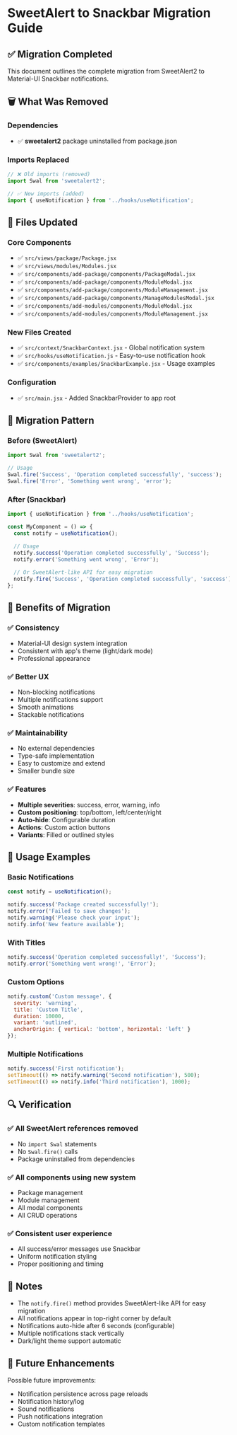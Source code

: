 # SweetAlert to Snackbar Migration Guide

## ✅ Migration Completed

This document outlines the complete migration from SweetAlert2 to Material-UI Snackbar notifications.

## 🗑️ What Was Removed

### Dependencies
- ✅ **sweetalert2** package uninstalled from package.json

### Imports Replaced
```javascript
// ❌ Old imports (removed)
import Swal from 'sweetalert2';

// ✅ New imports (added)
import { useNotification } from '../hooks/useNotification';
```

## 🔄 Files Updated

### Core Components
- ✅ `src/views/package/Package.jsx`
- ✅ `src/views/modules/Modules.jsx`
- ✅ `src/components/add-package/components/PackageModal.jsx`
- ✅ `src/components/add-package/components/ModuleModal.jsx`
- ✅ `src/components/add-package/components/ModuleManagement.jsx`
- ✅ `src/components/add-package/components/ManageModulesModal.jsx`
- ✅ `src/components/add-modules/components/ModuleModal.jsx`
- ✅ `src/components/add-modules/components/ModuleManagement.jsx`

### New Files Created
- ✅ `src/context/SnackbarContext.jsx` - Global notification system
- ✅ `src/hooks/useNotification.js` - Easy-to-use notification hook
- ✅ `src/components/examples/SnackbarExample.jsx` - Usage examples

### Configuration
- ✅ `src/main.jsx` - Added SnackbarProvider to app root

## 🎯 Migration Pattern

### Before (SweetAlert)
```javascript
import Swal from 'sweetalert2';

// Usage
Swal.fire('Success', 'Operation completed successfully', 'success');
Swal.fire('Error', 'Something went wrong', 'error');
```

### After (Snackbar)
```javascript
import { useNotification } from '../hooks/useNotification';

const MyComponent = () => {
  const notify = useNotification();

  // Usage
  notify.success('Operation completed successfully', 'Success');
  notify.error('Something went wrong', 'Error');
  
  // Or SweetAlert-like API for easy migration
  notify.fire('Success', 'Operation completed successfully', 'success');
};
```

## 🎨 Benefits of Migration

### ✅ Consistency
- Material-UI design system integration
- Consistent with app's theme (light/dark mode)
- Professional appearance

### ✅ Better UX
- Non-blocking notifications
- Multiple notifications support
- Smooth animations
- Stackable notifications

### ✅ Maintainability
- No external dependencies
- Type-safe implementation
- Easy to customize and extend
- Smaller bundle size

### ✅ Features
- **Multiple severities**: success, error, warning, info
- **Custom positioning**: top/bottom, left/center/right
- **Auto-hide**: Configurable duration
- **Actions**: Custom action buttons
- **Variants**: Filled or outlined styles

## 🚀 Usage Examples

### Basic Notifications
```javascript
const notify = useNotification();

notify.success('Package created successfully!');
notify.error('Failed to save changes');
notify.warning('Please check your input');
notify.info('New feature available');
```

### With Titles
```javascript
notify.success('Operation completed successfully!', 'Success');
notify.error('Something went wrong!', 'Error');
```

### Custom Options
```javascript
notify.custom('Custom message', {
  severity: 'warning',
  title: 'Custom Title',
  duration: 10000,
  variant: 'outlined',
  anchorOrigin: { vertical: 'bottom', horizontal: 'left' }
});
```

### Multiple Notifications
```javascript
notify.success('First notification');
setTimeout(() => notify.warning('Second notification'), 500);
setTimeout(() => notify.info('Third notification'), 1000);
```

## 🔍 Verification

### ✅ All SweetAlert references removed
- No `import Swal` statements
- No `Swal.fire()` calls
- Package uninstalled from dependencies

### ✅ All components using new system
- Package management
- Module management
- All modal components
- All CRUD operations

### ✅ Consistent user experience
- All success/error messages use Snackbar
- Uniform notification styling
- Proper positioning and timing

## 📝 Notes

- The `notify.fire()` method provides SweetAlert-like API for easy migration
- All notifications appear in top-right corner by default
- Notifications auto-hide after 6 seconds (configurable)
- Multiple notifications stack vertically
- Dark/light theme support automatic

## 🎯 Future Enhancements

Possible future improvements:
- Notification persistence across page reloads
- Notification history/log
- Sound notifications
- Push notifications integration
- Custom notification templates
